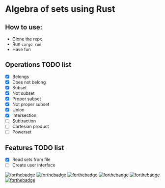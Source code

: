 # Algebra of sets using Rust

## How to use:
- Clone the repo
- Run `cargo run`
- Have fun

## Operations TODO list
- [x] Belongs
- [x] Does not belong
- [x] Subset
- [x] Not subset
- [x] Proper subset
- [x] Not proper subset
- [x] Union
- [x] Intersection
- [ ] Subtraction
- [ ] Cartesian product
- [ ] Powerset
## Features TODO list
- [x] Read sets from file
- [ ] Create user interface

[![forthebadge](https://forthebadge.com/images/badges/made-with-rust.svg)](https://forthebadge.com)
[![forthebadge](https://forthebadge.com/images/badges/made-with-crayons.svg)](https://forthebadge.com)
[![forthebadge](https://forthebadge.com/images/badges/contains-tasty-spaghetti-code.svg)](https://forthebadge.com)
[![forthebadge](https://forthebadge.com/images/badges/not-a-bug-a-feature.svg)](https://forthebadge.com)
[![forthebadge](https://forthebadge.com/images/badges/powered-by-black-magic.svg)](https://forthebadge.com)
[![forthebadge](https://forthebadge.com/images/badges/powered-by-electricity.svg)](https://forthebadge.com)
